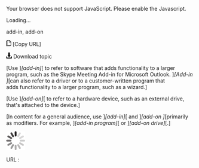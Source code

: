 Your browser does not support JavaScript. Please enable the Javascript.

Loading...

add-in, add-on

![Copy URL](add-in-add-on_files/Copy.png) [Copy URL]

![Download](add-in-add-on_files/Download.png)
Download topic

[Use ]*[add-in]*[ to refer to software that adds functionality to a larger program, such as the Skype Meeting Add-in for Microsoft Outlook. ]*[Add-in ]*[can also refer to a driver or to a customer-written program that adds functionality to a larger program, such as a wizard.]

[Use ]*[add-on]*[ to refer to a hardware device, such as an external drive, that's attached to the device.]

[In content for a general audience, use ]*[add-in]*[ and ]*[add-on ]*[primarily as modifiers. For example, ]*[add-in program]*[ or ]*[add-on drive]*[.]

![In progress](add-in-add-on_files/activity-large.gif)

URL :


